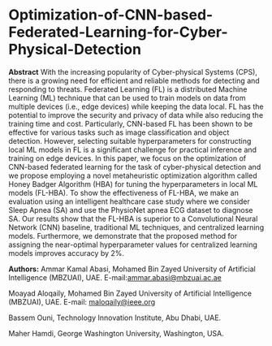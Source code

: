 # Optimization-of-CNN-based-Federated-Learning-for-Cyber-Physical-Detection
**Abstract**
With the increasing popularity of Cyber-physical Systems (CPS), there is a growing need for efficient and reliable methods for detecting and responding to threats. Federated Learning (FL) is a distributed Machine Learning (ML) technique that can be used to train models on data from multiple devices (i.e., edge devices) while keeping the data local. FL has the potential to improve the security and privacy of data while also reducing the training time and cost. Particularly, CNN-based FL has been shown to be effective for various tasks such as image classification and object detection. However, selecting suitable hyperparameters for constructing local ML models in FL is a significant challenge for practical inference and training on edge devices. In this paper, we focus on the optimization of CNN-based federated learning for the task of cyber-physical detection and we propose employing a novel metaheuristic optimization algorithm called Honey Badger Algorithm (HBA) for tuning the hyperparameters in local ML models (FL-HBA). To show the effectiveness of FL-HBA, we make an evaluation using an intelligent healthcare case study where we consider Sleep Apnea (SA) and use the PhysioNet apnea ECG dataset to diagnose SA. Our results show that the FL-HBA is superior to a Convolutional Neural Network (CNN) baseline, traditional ML techniques, and centralized learning models. Furthermore, we demonstrate that the proposed method for assigning the near-optimal hyperparameter values for centralized learning models improves accuracy by 2%.

**Authors:**
Ammar Kamal Abasi, Mohamed Bin Zayed University of Artificial Intelligence (MBZUAI), UAE.
E-mail:ammar.abasi@mbzuai.ac.ae

Moayad Aloqaily, Mohamed Bin Zayed University of Artificial Intelligence (MBZUAI), UAE.
E-mail: maloqaily@ieee.org

Bassem Ouni, Technology Innovation Institute, Abu Dhabi, UAE.

Maher Hamdi, George Washington University, Washington, USA.
